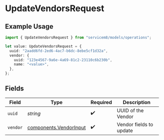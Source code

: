 # UpdateVendorsRequest

## Example Usage

```typescript
import { UpdateVendorsRequest } from "servicem8/models/operations";

let value: UpdateVendorsRequest = {
  uuid: "2aadd6fd-2ed6-4ac7-b6dc-8ebe5cf1d32a",
  vendor: {
    uuid: "123e4567-9a6e-4a69-81c2-23110c6b230b",
    name: "<value>",
  },
};
```

## Fields

| Field                                                            | Type                                                             | Required                                                         | Description                                                      |
| ---------------------------------------------------------------- | ---------------------------------------------------------------- | ---------------------------------------------------------------- | ---------------------------------------------------------------- |
| `uuid`                                                           | *string*                                                         | :heavy_check_mark:                                               | UUID of the Vendor                                               |
| `vendor`                                                         | [components.VendorInput](../../models/components/vendorinput.md) | :heavy_check_mark:                                               | Vendor fields to update                                          |